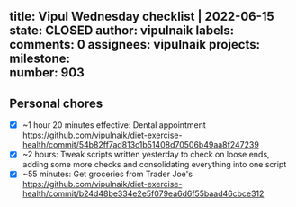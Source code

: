 title:	Vipul Wednesday checklist | 2022-06-15
state:	CLOSED
author:	vipulnaik
labels:	
comments:	0
assignees:	vipulnaik
projects:	
milestone:	
number:	903
--
## Personal chores

- [x] ~1 hour 20 minutes effective: Dental appointment https://github.com/vipulnaik/diet-exercise-health/commit/54b82ff7ad813c1b51408d70506b49aa8f247239
- [x] ~2 hours: Tweak scripts written yesterday to check on loose ends, adding some more checks and consolidating everything into one script
- [x] ~55 minutes: Get groceries from Trader Joe's https://github.com/vipulnaik/diet-exercise-health/commit/b24d48be334e2e5f079ea6d6f55baad46cbce312 

